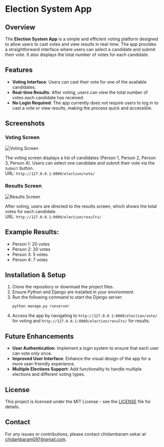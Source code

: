 # Election System App

## Overview
The **Election System App** is a simple and efficient voting platform designed to allow users to cast votes and view results in real-time. The app provides a straightforward interface where users can select a candidate and submit their vote. It also displays the total number of votes for each candidate.

## Features
- **Voting Interface**: Users can cast their vote for one of the available candidates.
- **Real-time Results**: After voting, users can view the total number of votes each candidate has received.
- **No Login Required**: The app currently does not require users to log in to cast a vote or view results, making the process quick and accessible.

## Screenshots

### Voting Screen
![Voting Screen](path_to_your_screenshot_voting.png)

The voting screen displays a list of candidates (Person 1, Person 2, Person 3, Person 4). Users can select one candidate and submit their vote via the `Submit` button.  
URL: `http://127.0.0.1:8000/election/vote/`

### Results Screen
![Results Screen](path_to_your_screenshot_results.png)

After voting, users are directed to the results screen, which shows the total votes for each candidate.  
URL: `http://127.0.0.1:8000/election/results/`

## Example Results:
- Person 1: 20 votes
- Person 2: 30 votes
- Person 3: 5 votes
- Person 4: 7 votes

## Installation & Setup
1. Clone the repository or download the project files.
2. Ensure Python and Django are installed in your environment.
3. Run the following command to start the Django server:
    ```bash
    python manage.py runserver
    ```
4. Access the app by navigating to `http://127.0.0.1:8000/election/vote/` for voting and `http://127.0.0.1:8000/election/results/` for results.

## Future Enhancements
- **User Authentication**: Implement a login system to ensure that each user can vote only once.
- **Improved User Interface**: Enhance the visual design of the app for a more user-friendly experience.
- **Multiple Elections Support**: Add functionality to handle multiple elections and different voting types.

## License
This project is licensed under the MIT License - see the [LICENSE](LICENSE) file for details.

## Contact
For any issues or contributions, please contact chidambaram sekar at chidambaram097@gmail.com.

